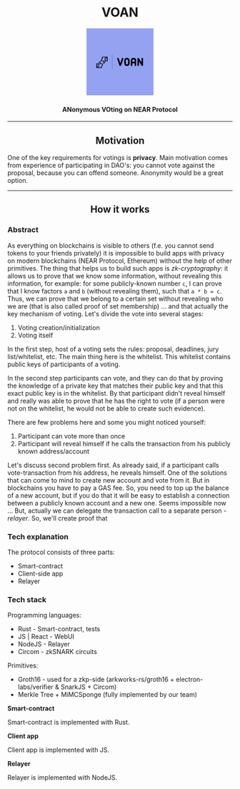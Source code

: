 <h1 align="center">VOAN</h1>
<p align="center">
    <img src="./images/voan-logo.jpeg" width="150">
</p>
<h4 align="center">ANonymous VOting on NEAR Protocol</h4>

___

<h2 align="center">Motivation</h2>

One of the key requirements for votings is **privacy**. Main motivation comes from experience of participating in DAO's: you cannot vote against the proposal, because you can offend someone. Anonymity would be a great option.

---

<h2 align="center">How it works</h2>

### Abstract
As everything on blockchains is visible to others (f.e. you cannot send tokens to your friends privately) it is impossible to build apps with privacy on modern blockchains (NEAR Protocol, Ethereum) without the help of other primitives. The thing that helps us to build such apps is *zk-cryptography*: it allows us to prove that we know some information, without revealing this information, for example: for some publicly-known number `c`, I can prove that I know factors `a` and `b` (without revealing them), such that `a * b = c`. Thus, we can prove that we belong to a certain set without revealing who we are (that is also called proof of set membership) ... and that actually the key mechanism of voting. Let's divide the vote into several stages:

1. Voting creation/initialization
2. Voting itself

In the first step, host of a voting sets the rules: proposal, deadlines, jury list/whitelist, etc. The main thing here is the whitelist. This whitelist contains public keys of participants of a voting. 

In the second step participants can vote, and they can do that by proving the knowledge of a private key that matches their public key and that this exact public key is in the whitelist. 
By that participant didn't reveal himself and really was able to prove that he has the right to vote (if a person were not on the whitelist, he would not be able to create such evidence).

There are few problems here and some you might noticed yourself:

1. Participant can vote more than once
2. Participant will reveal himself if he calls the transaction from his publicly known address/account

Let's discuss second problem first. As already said, if a participant calls vote-transaction from his address, he reveals himself. One of the solutions that can come to mind to create new account and vote from it. But in blockchains you have to pay a GAS fee. So, you need to top up the balance of a new account, but if you do that it will be easy to establish a connection between a publicly known account and a new one. Seems impossible now ... But, actually we can delegate the transaction call to a separate person - *relayer*. So, we'll create proof that 


### Tech explanation
The protocol consists of three parts:
* Smart-contract
* Client-side app
* Relayer

### Tech stack
Programming languages: 
* Rust - Smart-contract, tests
* JS | React - WebUI
* NodeJS - Relayer
* Circom - zkSNARK circuits

Primitives:
* Groth16 - used for a zkp-side (arkworks-rs/groth16 + electron-labs/verifier & SnarkJS + Circom)
* Merkle Tree + MiMCSponge (fully implemented by our team)

**Smart-contract**

Smart-contract is implemented with Rust. 

**Client app**

Client app is implemented with JS.

**Relayer**

Relayer is implemented with NodeJS.
